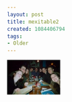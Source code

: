 ```yaml
---
layout: post
title: mexitable2
created: 1084406794
tags:
- Older
---
```


<img src="/image/images/mexitable2-620.jpg"/>

